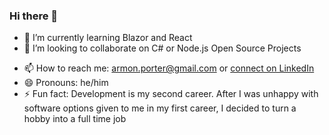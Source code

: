### Hi there 👋

<!--
**armonp/armonp** is a ✨ _special_ ✨ repository because its `README.md` (this file) appears on your GitHub profile.

Here are some ideas to get you started: -->

<!-- - 🔭 I’m currently working on ... -->
- 🌱 I’m currently learning Blazor and React
- 👯 I’m looking to collaborate on C# or Node.js Open Source Projects
<!-- - 🤔 I’m looking for help with ... -->
<!-- - 💬 Ask me about ... -->
- 📫 How to reach me: armon.porter@gmail.com or [connect on LinkedIn](linkedin.com/in/armon-porter)
- 😄 Pronouns: he/him
- ⚡ Fun fact: Development is my second career.  After I was unhappy with software options given to me in my first career, I decided to turn a hobby into a full time job
